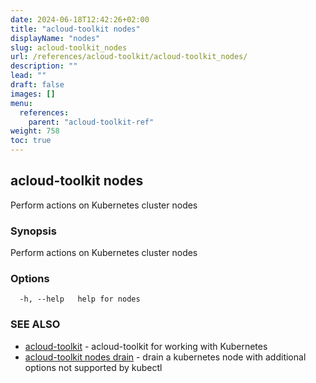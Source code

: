 ```yaml
---
date: 2024-06-18T12:42:26+02:00
title: "acloud-toolkit nodes"
displayName: "nodes"
slug: acloud-toolkit_nodes
url: /references/acloud-toolkit/acloud-toolkit_nodes/
description: ""
lead: ""
draft: false
images: []
menu:
  references:
    parent: "acloud-toolkit-ref"
weight: 758
toc: true
---
```

## acloud-toolkit nodes

Perform actions on Kubernetes cluster nodes

### Synopsis

Perform actions on Kubernetes cluster nodes

### Options

```
  -h, --help   help for nodes
```

### SEE ALSO

* [acloud-toolkit](/references/acloud-toolkit/acloud-toolkit/)	 - acloud-toolkit for working with Kubernetes
* [acloud-toolkit nodes drain](/references/acloud-toolkit/acloud-toolkit_nodes_drain/)	 - drain a kubernetes node with additional options not supported by kubectl

